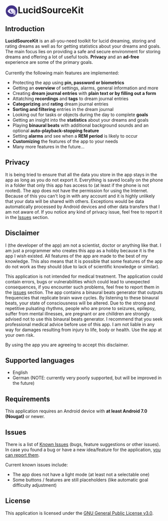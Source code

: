 # <img alt="Logo" align="left" src="https://github.com/BitFlaker/lucidsourcekit/blob/main/.github/icon.png" height="40px" /> LucidSourceKit

## Introduction

**LucidSourceKit** is an all-you-need toolkit for lucid dreaming, storing and rating dreams as well as for getting statistics about your dreams and goals. The main focus lies on providing a safe and secure environment for storing dreams and offering a lot of useful tools. **Privacy** and an **ad-free** experience are some of the primary goals.<br/><br/>
Currently the following main features are implemented:
* Protecting the app using **pin, password or biometrics**
* Getting an **overview** of settings, alarms, general information and more
* Creating **dream journal entries** with **plain text or by filling out a form**
* Attatching **recordings** and **tags** to dream journal entries
* **Categorizing** and **rating** dream journal entries
* **Sorting and filtering** entries in the dream journal
* Looking out for tasks or objects during the day to complete **goals**
* Getting an insight into the **statistics** about your dreams and goals
* Playing **binaural beats** with additional background sounds and an optional **auto-playback-stopping feature**
* Setting **alarms** and see when a **REM period** is likely to occur
* **Customizing** the features of the app to your needs
* Many more features in the future...

## Privacy
It is being tried to ensure that all the data you store in the app stays in the app as long as you do not export it. Everything is saved locally on the phone in a folder that only this app has access to (at least if the phone is not rooted). The app does not have the permission for using the Internet. Because of this you can't log in with any account and it is highly unlikely that your data will be shared with others. Exceptions would be data automatically processed by Android devices and other data transfers that I am not aware of. If you notice any kind of privacy issue, feel free to report it in the [Issues](https://github.com/BitFlaker/lucidsourcekit/issues) section.

## Disclaimer
I (the developer of the app) am not a scientist, doctor or anything like that. I am just a programmer who creates this app as a hobby because it is the app I wish existed. All features of the app are made to the best of my knowledge. This also means that it is possible that some features of the app do not work as they should (due to lack of scientific knowledge or similar).

This application is not intended for medical treatment. The application could contain errors, bugs or vulnerabilities which could lead to unexpected consequences, if you encounter such problems, feel free to report them in the [issues](https://github.com/BitFlaker/lucidsourcekit/issues) section. The app contains a binaural beats generator that outputs frequencies that replicate brain wave cycles. By listening to these binaural beats, your state of consciousness will be altered. Due to the strong and repetitive pulsating rhythms, people who are prone to seizures, epilepsy, suffer from mental illnesses, are pregnant or are chilldren are strongly advised not to use this binaural beats generator. I recommend that you seek professional medical advice before use of this app.
I am not liable in any way for damages resulting from injury to life, body or health.
Use the app at your own risk.

By using the app you are agreeing to accept this disclaimer.

## Supported languages
* English
* German (NOTE: currently very poorly supported, but will be improved in the future)

## Requirements
This application requires an Android device with **at least Android 7.0 (Nougat)** or newer.

## Issues
There is a list of [Known Issues](https://github.com/BitFlaker/lucidsourcekit/issues) (bugs, feature suggestions or other issues).<br/>
In case you found a bug or have a new idea/feature for the application, [you can report them](https://github.com/BitFlaker/lucidsourcekit/issues/new).

Current known issues include:
* The app does not have a light mode (at least not a selectable one) 
* Some buttons / features are still placeholders (like automatic goal difficulty adjustment)

## License
This application is licensed under the [GNU General Public License v3.0](https://choosealicense.com/licenses/gpl-3.0/).
